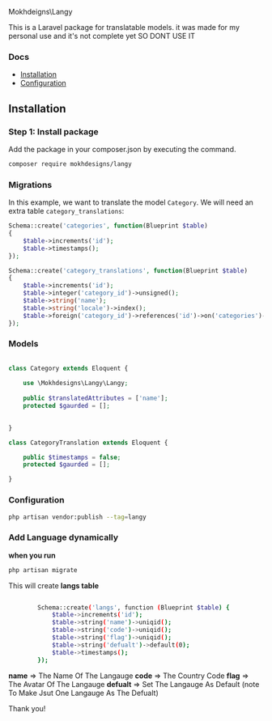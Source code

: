 Mokhdeigns\Langy 


This is a Laravel package for translatable models. it was made for my personal use and it's not complete yet SO DONT USE IT

### Docs

* [Installation](#installation-in-4-steps)
* [Configuration](#configuration)


## Installation 

### Step 1: Install package

Add the package in your composer.json by executing the command.

```bash
composer require mokhdesigns/langy
```


###  Migrations

In this example, we want to translate the model `Category`. We will need an extra table `category_translations`:

```php
Schema::create('categories', function(Blueprint $table)
{
    $table->increments('id');
    $table->timestamps();
});

Schema::create('category_translations', function(Blueprint $table)
{
    $table->increments('id');
    $table->integer('category_id')->unsigned();
    $table->string('name');
    $table->string('locale')->index();
    $table->foreign('category_id')->references('id')->on('categories')->onDelete('cascade');
});
```

###  Models

```php
 
class Category extends Eloquent {
    
    use \Mokhdesigns\Langy\Langy;
    
    public $translatedAttributes = ['name'];
    protected $gaurded = [];
    

}

class CategoryTranslation extends Eloquent {

    public $timestamps = false;
    protected $gaurded = [];

}
```

###  Configuration

```bash
php artisan vendor:publish --tag=langy 
```



###  Add Language dynamically

 **when you run**

```bash
php artisan migrate
```

This will create **langs table** 

```bash

        Schema::create('langs', function (Blueprint $table) {
            $table->increments('id');
            $table->string('name')->uniqid();
            $table->string('code')->uniqid();
            $table->string('flag')->uniqid();
            $table->string('defualt')->default(0);
            $table->timestamps();
        });

```
**name**     => The Name Of The Langauge
**code**     => The Country Code
**flag**     => The Avatar Of The Langauge
**defualt**  => Set The Langauge As Default (note To Make Jsut One Langauge As The Defualt)


 Thank you!
